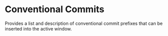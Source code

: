 # Conventional Commits

Provides a list and description of conventional commit prefixes that can be inserted into the active window.
